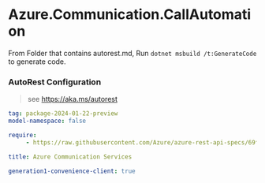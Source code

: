 # Azure.Communication.CallAutomation

From Folder that contains autorest.md, Run `dotnet msbuild /t:GenerateCode` to generate code.

### AutoRest Configuration
> see https://aka.ms/autorest

```yaml
tag: package-2024-01-22-preview
model-namespace: false

require:
     - https://raw.githubusercontent.com/Azure/azure-rest-api-specs/69f49579e23dc77495a219588f98e9697ead6506/specification/communication/data-plane/CallAutomation/readme.md

title: Azure Communication Services

generation1-convenience-client: true

```
